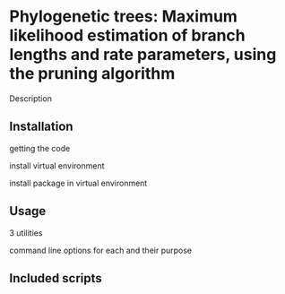 # Phylogenetic trees: Maximum likelihood estimation of branch lengths and rate parameters, using the pruning algorithm

Description

## Installation

getting the code

install virtual environment

install package in virtual environment

## Usage

3 utilities

command line options for each and their purpose

## Included scripts
